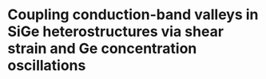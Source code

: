 # Coupling conduction-band valleys in SiGe heterostructures via shear strain and Ge concentration oscillations
